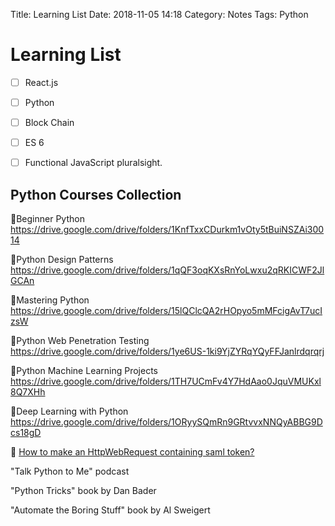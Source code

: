 Title: Learning List
Date: 2018-11-05 14:18
Category: Notes
Tags: Python


# Learning List


- [ ] React.js
- [ ] Python
- [ ] Block Chain
- [ ] ES 6
- [ ] Functional JavaScript pluralsight.


## Python Courses Collection

📌Beginner Python https://drive.google.com/drive/folders/1KnfTxxCDurkm1vOty5tBuiNSZAi30014

📌Python Design Patterns https://drive.google.com/drive/folders/1qQF3oqKXsRnYoLwxu2qRKICWF2JlGCAn

📌Mastering Python https://drive.google.com/drive/folders/15lQClcQA2rHOpyo5mMFcigAvT7ucIzsW

📌Python Web Penetration Testing https://drive.google.com/drive/folders/1ye6US-1ki9YjZYRqYQyFFJanlrdqrqrj

📌Python Machine Learning Projects https://drive.google.com/drive/folders/1TH7UCmFv4Y7HdAao0JquVMUKxl8Q7XHh

📌Deep Learning with Python https://drive.google.com/drive/folders/1ORyySQmRn9GRtvvxNNQyABBG9Dcs18gD

:rocket: [How to make an HttpWebRequest containing saml token?](https://social.msdn.microsoft.com/Forums/Lync/en-US/05f8a873-49c2-49b5-a88d-e45bfb9e55f5/how-to-make-an-httpwebrequest-containing-saml-token?forum=silverlightarchieve)


"Talk Python to Me" podcast

"Python Tricks" book by Dan Bader

"Automate the Boring Stuff" book by Al Sweigert